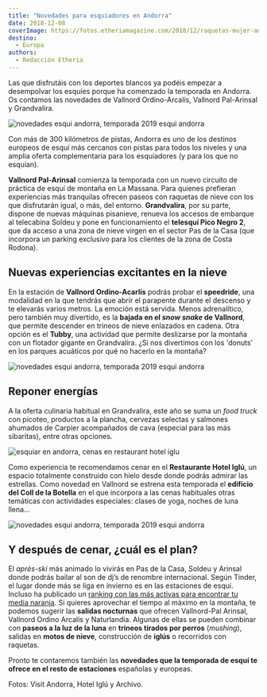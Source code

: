 ```yaml
---
title: "Novedades para esquiadores en Andorra"
date: 2018-12-08
coverImage: https://fotos.etheriamagazine.com/2018/12/raquetas-mujer-andorra.jpg
destino: 
  - Europa
authors: 
  - Redacción Etheria
---
```


Las que disfrutáis con los deportes blancos ya podéis empezar a desempolvar los esquíes 
porque ha comenzado la temporada en Andorra. Os contamos las novedades de Vallnord 
Ordino-Arcalís, Vallnord Pal-Arinsal y Grandvalira. 

![novedades esqui andorra, temporada 2019 esqui andorra](https://fotos.etheriamagazine.com/2018/12/raquetas-mujer-andorra.jpg)

Con más de 300 kilómetros de pistas, Andorra es uno de los destinos europeos de esquí 
más cercanos con pistas para todos los niveles y una amplia oferta complementaria para 
los esquiadores (y para los que no esquían). 

**Vallnord Pal-Arinsal** comienza la temporada con un nuevo circuito de práctica de 
esquí de montaña en La Massana. Para quienes prefieran experiencias más tranquilas 
ofrecen paseos con raquetas de nieve con los que disfrutarán igual, o más, del entorno. 
**Grandvalira**, por su parte, dispone de nuevas máquinas pisanieve, renueva los accesos 
de embarque al telecabina Soldeu y pone en funcionamiento el **telesquí Pico Negro 2**, 
que da acceso a una zona de nieve virgen en el sector Pas de la Casa (que incorpora un 
parking exclusivo para los clientes de la zona de Costa Rodona). 

## Nuevas experiencias excitantes en la nieve

En la estación de **Vallnord Ordino-Acarlís** podrás probar el **speedride**, una 
modalidad en la que tendrás que abrir el parapente durante el descenso y te elevarás 
varios metros. La emoción está servida. Menos adrenalítico, pero también muy divertido, 
es la **bajada en el _snow snake_ de Vallnord**, que permite descender en trineos de 
nieve enlazados en cadena. Otra opción es el **Tubby**, una actividad que permite 
deslizarse por la montaña con un flotador gigante en Grandvalira. ¿Si nos divertimos con 
los 'donuts' en los parques acuáticos por qué no hacerlo en la montaña? 

![novedades esqui andorra, temporada 2019 esqui andorra](https://fotos.etheriamagazine.com/2018/12/esqui-en-andorra.jpg)

## Reponer energías

A la oferta culinaria habitual en Grandvalira, este año se suma un _food truck_ con 
picoteo, productos a la plancha, cervezas selectas y salmones ahumados de Carpier 
acompañados de cava (especial para las más sibaritas), entre otras opciones. 

![esquiar en andorra, cenas en restaurant hotel iglu](https://fotos.etheriamagazine.com/2018/12/restaurante-hotel-iglu-interior.jpg "© Restaurante Hotel Iglú (Andorra)")

Como experiencia te recomendamos cenar en el **Restaurante Hotel Iglú**, un espacio 
totalmente construido con hielo desde donde podrás admirar las estrellas. Como novedad 
en Vallnord se estrena esta temporada el **edificio del Coll de la Botella** en el que 
incorpora a las cenas habituales otras temáticas con actividades especiales: clases de 
yoga, noches de luna llena... 

![novedades esqui andorra, temporada 2019 esqui andorra](https://fotos.etheriamagazine.com/2018/12/esqui-mujeres-andorra.jpg)

## Y después de cenar, ¿cuál es el plan?

El _après-ski_ más animado lo vivirás en Pas de la Casa, Soldeu y Arinsal donde podrás 
bailar al son de dj’s de renombre internacional. Según Tinder, el lugar donde más se 
liga en invierno es en las estaciones de esquí. Incluso ha publicado un [ranking con las 
más activas para encontrar tu media 
naranja](https://etheriamagazine.com/2018/12/01/donde-ligar-en-invierno-segun-tinder/). 
Si quieres aprovechar el tiempo al máximo en la montaña, te podemos sugerir las 
**salidas nocturnas** que ofrecen Vallnord-Pal Arinsal, Vallnord Ordino Arcalís y 
Naturlandia. Algunas de ellas se pueden combinar con **paseos a la luz de la luna** en 
**trineos tirados por perros** (_mushing_), salidas en **motos de nieve**, construcción 
de **iglús** o recorridos con raquetas. 

Pronto te contaremos también las **novedades que la temporada de esquí te ofrece en el 
resto de estaciones** españolas y europeas. 

Fotos: Visit Andorra, Hotel Iglú y Archivo.
